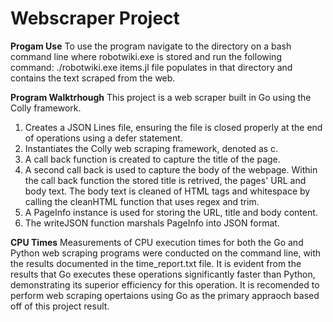 # Webscraper Project
**Progam Use**
To use the program navigate to the directory on a bash command line where robotwiki.exe is stored and run the following command:
./robotwiki.exe
items.jl file populates in that directory and contains the text scraped from the web.

**Program Walktrhough**
This project is a web scraper built in Go using the Colly framework.

1. Creates a JSON Lines file, ensuring the file is closed properly at the end of operations using a defer statement.
2. Instantiates the Colly web scraping framework, denoted as c. 
3. A call back function is created to capture the title of the page.
4. A second call back is used to capture the body of the webpage. Within the call back function the stored title is retrived, the pages' URL and body text. The body text is cleaned of HTML tags and whitespace by calling the cleanHTML function that uses regex and trim.
5. A PageInfo instance is used for storing the URL, title and body content.
6. The writeJSON function marshals PageInfo into JSON format.

**CPU Times**
Measurements of CPU execution times for both the Go and Python web scraping programs were conducted on the command line, with the results documented in the time_report.txt file. It is evident from the results that Go executes these operations significantly faster than Python, demonstrating its superior efficiency for this operation. It is recomended to perform web scraping opertaions using Go as the primary appraoch based off of this project result.

